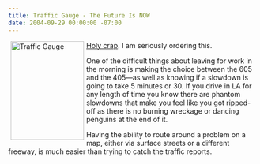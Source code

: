 ```yaml
---
title: Traffic Gauge - The Future Is NOW
date: 2004-09-29 00:00:00 -07:00
---
```


<p>
<a href="http://la.trafficguage.com/"><img alt="Traffic Gauge" title="Traffic Gauge" src="http://torrez.typepad.com/photos/uncategorized/4114556233487545.jpg" width="148" height="200" border="0" style="float: left; margin: 0px 5px 5px 5px;" /></a>
<a href="http://la.trafficgauge.com/">Holy crap</a>. I am seriously ordering this.
</p>
<p>
One of the difficult things about leaving for work in the morning is making the choice between the 605 and the 405&mdash;as well as knowing if a slowdown is going to take 5 minutes or 30. If you drive in LA for any length of time you know there are phantom slowdowns that make you feel like you got ripped-off as there is no burning wreckage or dancing penguins at the end of it.
</p>
<p>
Having the ability to route around a problem on a map, either via surface streets or a different freeway, is much easier than trying to catch the traffic reports.
</p>
